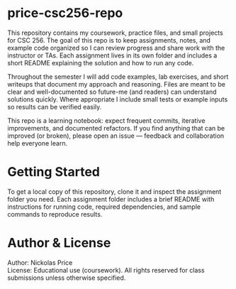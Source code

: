 # price-csc256-repo

This repository contains my coursework, practice files, and small projects for CSC 256. The goal of this repo is to keep assignments, notes, and example code organized so I can review progress and share work with the instructor or TAs. Each assignment lives in its own folder and includes a short README explaining the solution and how to run any code.

Throughout the semester I will add code examples, lab exercises, and short writeups that document my approach and reasoning. Files are meant to be clear and well-documented so future-me (and readers) can understand solutions quickly. Where appropriate I include small tests or example inputs so results can be verified easily.

This repo is a learning notebook: expect frequent commits, iterative improvements, and documented refactors. If you find anything that can be improved (or broken), please open an issue — feedback and collaboration help everyone learn.

# Getting Started

To get a local copy of this repository, clone it and inspect the assignment folder you need. Each assignment folder includes a brief README with instructions for running code, required dependencies, and sample commands to reproduce results.

# Author & License

Author: Nickolas Price  
License: Educational use (coursework). All rights reserved for class submissions unless otherwise specified.
